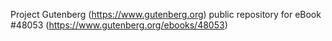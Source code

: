 Project Gutenberg (https://www.gutenberg.org) public repository for eBook #48053 (https://www.gutenberg.org/ebooks/48053)
